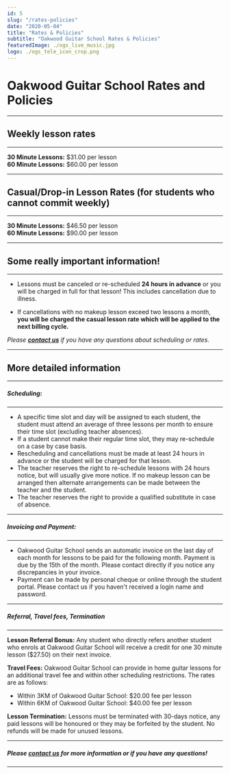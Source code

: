 ```yaml
---
id: 5
slug: "/rates-policies"
date: "2020-05-04"
title: "Rates & Policies"
subtitle: "Oakwood Guitar School Rates & Policies"
featuredImage: ./ogs_live_music.jpg
logo: ./ogs_tele_icon_crop.png
---
```


# **Oakwood Guitar School Rates and Policies**
---

## **Weekly lesson rates**
---

**30 Minute Lessons:** $31.00 per lesson  
**60 Minute Lessons:** $60.00 per lesson

---
## **Casual/Drop-in Lesson Rates (for students who cannot commit weekly)**
---
**30 Minute Lessons:** $46.50 per lesson  
**60 Minute Lessons:** $90.00 per lesson

---
## **Some really important information!**
---

- Lessons must be canceled or re-scheduled **24 hours in advance** or you will be charged in full for that lesson!  This includes cancellation due to illness.

- If cancellations with no makeup lesson exceed two lessons a month, **you will be charged the casual lesson rate which will be applied to the next billing cycle.**

*Please [**contact us**](mailto:info@oakwoodguitarschool.com "Oakwood Guitar School") if you have any questions about scheduling or rates.*

---
## **More detailed information**
---

##### **Scheduling:**  
---

- A specific time slot and day will be assigned to each student, the student must attend an average of three lessons per month to ensure their time slot (excluding teacher absences).
- If a student cannot make their regular time slot, they may re-schedule on a case by case basis.
- Rescheduling and cancellations must be made at least 24 hours in advance or the student will be charged for that lesson.
- The teacher reserves the right to re-schedule lessons with 24 hours notice, but will usually give more notice.  If no makeup lesson can be arranged then alternate arrangements can be made between the teacher and the student.
- The teacher reserves the right to provide a qualified substitute in case of absence.  

---
##### **Invoicing and Payment:**  
---

- Oakwood Guitar School sends an automatic invoice on the last day of each month for lessons to be paid for the following month.  Payment is due by the 15th of the month.  Please contact directly if you notice any discrepancies in your invoice.
- Payment can be made by personal cheque or online through the student portal.  Please contact us if you haven't received a login name and password.  

---
##### **Referral, Travel fees, Termination**  
---

**Lesson Referral Bonus:** Any student who directly refers another student who enrols at Oakwood Guitar School will receive a credit for one 30 minute lesson ($27.50) on their next invoice.  

**Travel Fees:** Oakwood Guitar School can provide in home guitar lessons for an additional travel fee and within other scheduling restrictions.  The rates are as follows:  
- Within 3KM of Oakwood Guitar School: $20.00 fee per lesson
- Within 6KM of Oakwood Guitar School: $40.00 fee per lesson

**Lesson Termination:** Lessons must be terminated with 30-days notice, any paid lessons will be honoured or they may be forfeited by the student.  No refunds will be made for unused lessons.  

---
##### **Please [contact us](mailto:info@oakwoodguitarschool.com "Oakwood Guitar School") for more information or if you have any questions!**
---